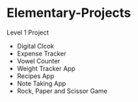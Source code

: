 # Elementary-Projects
Level 1 Project
- Digital Clcok
- Expense Tracker
- Vowel Counter
- Weight Tracker App
- Recipes App
- Note Taking App
- Rock, Paper and Scissor Game 
